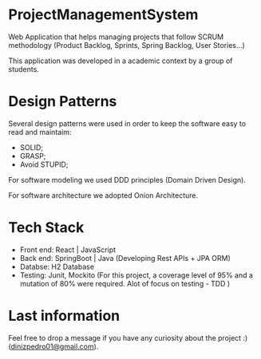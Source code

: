 # ProjectManagementSystem
Web Application that helps managing projects that follow SCRUM methodology (Product Backlog, Sprints, Spring Backlog, User Stories...)

This application was developed in a academic context by a group of students.

# Design Patterns
Several design patterns were used in order to keep the software easy to read and maintaim:
- SOLID;
- GRASP;
- Avoid STUPID;

For software modeling we used DDD principles (Domain Driven Design).

For software architecture we adopted Onion Architecture.

# Tech Stack
- Front end: React | JavaScript
- Back end: SpringBoot | Java (Developing Rest APIs + JPA ORM)
- Databse: H2 Database
- Testing: Junit, Mockito (For this project, a coverage level of 95% and a mutation of 80% were required. Alot of focus on testing - TDD )

# Last information
Feel free to drop a message if you have any curiosity about the project :) (dinizpedro01@gmail.com).





